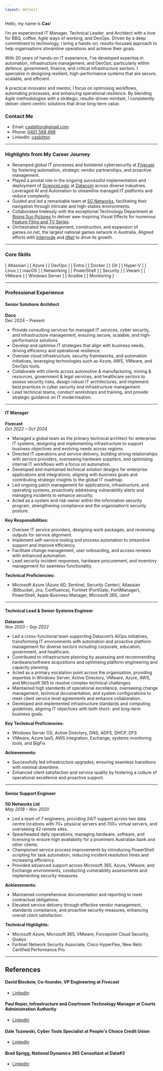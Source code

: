 ```yaml
---
layout: default
---
```


Hello, my name is **Cas**!

I’m an experienced IT Manager, Technical Leader, and Architect with a love for BBQ, coffee, Agile ways of working, and DevOps. Driven by a deep commitment to technology, I bring a hands-on, results-focused approach to help organisations streamline operations and achieve their goals.

With 20 years of hands-on IT experience, I’ve developed expertise in automation, infrastructure management, and DevOps, particularly within defence, government, finance, and critical infrastructure sectors. I specialise in designing resilient, high-performance systems that are secure, scalable, and efficient.

A practical innovator and mentor, I focus on optimising workflows, automating processes, and enhancing operational resilience. By blending Agile methodologies with a strategic, results-driven mindset, I consistently deliver client-centric solutions that drive long-term value.

### Contact Me
- Email: [casbitton@gmail.com](mailto:casbitton@gmail.com)
- Phone: [0401 569 498](tel:+0401569498)
- LinkedIn: [casbitton](https://www.linkedin.com/in/casbitton)

---

### Highlights from My Career Journey
- Revamped global IT processes and bolstered cybersecurity at [Fivecast](https://www.fivecast.com) by fostering automation, strategic vendor partnerships, and proactive management.
- Played a pivotal role in the ongoing successful implementation and deployment of [ScienceLogic](https://sciencelogic.com) at [Datacom](https://datacom.com) across diverse industries. Leveraged AI and Automation to streamline managed IT platforms and reduce complexity.
- Guided and led a remarkable team at [5G Networks](https://5gnetworks.com.au), facilitating their navigation through intricate and high-stakes environments.
- Collaborated tirelessly with the exceptional Technology Department at [Rising Sun Pictures](https://rsp.com.au) to deliver awe-inspiring Visual Effects for numerous [Feature Films and TV Series](http://www.imdb.com/company/co0044645/).
- Orchestrated the management, construction, and expansion of games.on.net, the largest national games network in Australia. Aligned efforts with [Internode](https://www.internode.on.net) and [iiNet](https://www.iinet.net.au) to drive its growth.

---

### Core Skills
[ Atlassian ] [ Azure ] [ DevOps ] [ Entra ] [ Docker ] [ Git ] [ Hyper-V ] [ Linux ] [ macOS ] [ Networking ] [ PowerShell ] [ Security ] [ Veeam ] [ VMware ] [ Windows Server ] [ Ansible ] [ Monitoring ]

---

### Professional Experience

#### **Senior Solutions Architect**  
**Duco**  
Dec 2024 – Present

- Provide consulting services for managed IT services, cyber security, and infrastructure management, ensuring secure, scalable, and high-performance solutions.
- Develop and optimise IT strategies that align with business needs, driving efficiency and operational resilience.
- Oversee cloud infrastructure, security frameworks, and automation initiatives, leveraging technologies such as Azure, AWS, VMware, and DevOps tools.
- Collaborate with clients across automotive & manufacturing, mining & resources, government & legal services, and healthcare sectors to assess security risks, design robust IT architectures, and implement best practices in cyber security and infrastructure management.  
- Lead technical teams, conduct workshops and training, and provide strategic guidance on IT modernisation.

---

#### IT Manager  
**Fivecast**  
*Oct 2022 – Oct 2024*

- Managed a global team as the primary technical architect for enterprise IT systems, designing and implementing infrastructure to support business objectives and evolving needs across regions.
- Directed IT operations and service delivery, building strong relationships with service providers, overseeing hardware suppliers, and optimising internal IT workflows with a focus on automation.
- Developed and maintained technical solution designs for enterprise applications and integrations, aligning with business goals and contributing strategic insights to the global IT roadmap.
- Led ongoing patch management for applications, infrastructure, and operating systems, proactively addressing vulnerability alerts and managing incidents to enhance security.
- Acted as a system and risk owner within the information security program, strengthening compliance and the organisation’s security posture.

**Key Responsibilities:**  
- Oversee IT service providers, designing work packages, and reviewing outputs for service alignment.
- Implement self-service tooling and process automation to streamline support and improve efficiency.
- Facilitate change management, user onboarding, and access reviews with enhanced automation.
- Lead security incident responses, hardware procurement, and inventory management for seamless functionality.

**Technical Proficiencies:**  
- Microsoft Azure (Azure AD, Sentinel, Security Center), Atlassian (Bitbucket, Jira, Confluence), Fortinet (FortiGate, FortiManager), PowerShell, Apple Business Manager, Microsoft 365, Jamf

---

#### Technical Lead & Senior Systems Engineer  
**Datacom**  
*Nov 2020 – Sep 2022*  

- Led a cross-functional team supporting Datacom’s AIOps initiatives, transforming IT environments with automation and proactive platform management for diverse sectors including corporate, education, government, and healthcare.
- Contributed to infrastructure planning by assessing and recommending hardware/software acquisitions and optimising platform engineering and capacity planning.
- Acted as a primary escalation point across the organisation, providing expertise in Windows Server, Active Directory, VMware, Azure, AWS, and Microsoft 365 to resolve complex technical challenges.
- Maintained high standards of operational excellence, overseeing change management, technical documentation, and system configurations to meet client service level agreements and enhance collaboration.
- Developed and implemented infrastructure standards and computing guidelines, aligning IT objectives with both short- and long-term business goals.

**Key Technical Proficiencies:**  
- Windows Server OS, Active Directory, DNS, ADFS, DHCP, DFS
- VMware, Azure IaaS, AWS integration, Exchange, systems monitoring tools, and BigFix

**Achievements:**  
- Successfully led infrastructure upgrades, ensuring seamless transitions with minimal downtime.
- Enhanced client satisfaction and service quality by fostering a culture of operational excellence and proactive support.

---

#### Senior Support Engineer  
**5G Networks Ltd**  
*May 2018 – Nov 2020*

- Led a team of 7 engineers, providing 24/7 support across two data centre locations with 70+ physical servers and 700+ virtual servers, and overseeing 42 remote sites.
- Spearheaded daily operations, managing hardware, software, and licensing to ensure high availability for a prominent Australian bank and other clients.
- Championed service process improvements by introducing PowerShell scripting for task automation, reducing incident resolution times and increasing efficiency.
- Provided advanced support across Microsoft 365, Azure, VMware, and Exchange environments, conducting vulnerability assessments and implementing security measures.

**Achievements:**  
- Maintained comprehensive documentation and reporting to meet contractual obligations.
- Elevated service delivery through effective vendor management, standards compliance, and proactive security measures, enhancing overall client satisfaction.

**Technical Highlights:**  
- Microsoft Azure, Microsoft 365, VMware, Forcepoint Cloud Security, Qualys
- Fortinet Network Security Associate, Cisco HyperFlex, New Relic Certified Performance Pro

---

## References

#### David Blockow, Co-founder, VP Engineering at Fivecast
* [LinkedIn](https://www.linkedin.com/in/davidblockow/)

#### Paul Roper, Infrastructure and Courtroom Technology Manager at Courts Administration Authority
* [LinkedIn](https://www.linkedin.com/in/paul-roper-b3728735/)

#### Dale Tuzewski, Cyber Tools Specialist at People's Choice Credit Union
* [LinkedIn](https://www.linkedin.com/in/dale-tuzewski-78bb3aa/)

#### Brad Sprigg, National Dynamics 365 Consultant at Data#3
* [LinkedIn](https://www.linkedin.com/in/brad-sprigg-864b0567/)
